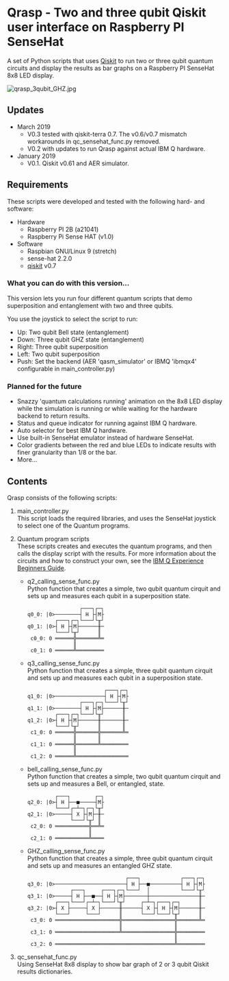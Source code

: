 # Qrasp - Two and three qubit Qiskit user interface on Raspberry PI SenseHat
A set of Python scripts that uses [Qiskit](https://qiskit.org) to run two or three qubit quantum circuits and display the results as bar graphs on a Raspberry PI SenseHat 8x8 LED display.

![qrasp_3qubit_GHZ.jpg](qrasp_3qubit_GHZ.jpg)

## Updates

- March 2019 
   - V0.3 tested with qiskit-terra 0.7. The v0.6/v0.7 mismatch workarounds in qc_sensehat_func.py removed. 
   - V0.2 with updates to run Qrasp against actual IBM Q hardware.  
- January 2019 
   - V0.1. Qiskit v0.61 and AER simulator.  

## Requirements  

These scripts were developed and tested with the following hard- and software:
- Hardware
   - Raspberry PI 2B (a21041)
   - Raspberry Pi Sense HAT (v1.0)
- Software
  - Raspbian GNU/Linux 9 (stretch)
  - sense-hat 2.2.0
  - [qiskit](https://qiskit.org/) v0.7  

### What you can do with this version...
This version lets you run four different quantum scripts that demo superposition and entanglement with two and three qubits.

You use the joystick to select the script to run:
- Up: Two qubit Bell state (entanglement)
- Down: Three qubit GHZ state (entanglement)
- Right: Three qubit superposition
- Left: Two qubit superposition
- Push: Set the backend (AER 'qasm_simulator' or IBMQ 'ibmqx4' configurable in main_controller.py)

### Planned for the future
- Snazzy 'quantum calculations running' animation on the 8x8 LED display while the simulation is running or while waiting for the hardware backend to return results.
- Status and queue indicator for running against IBM Q hardware.
- Auto selector for best IBM Q hardware.
- Use built-in SenseHat emulator instead of hardware SenseHat.
- Color gradients between the red and blue LEDs to indicate results with finer granularity than 1/8 or the bar.
- More...

## Contents
Qrasp consists of the following scripts:
1. main_controller.py  
This script loads the required libraries, and uses the SenseHat joystick to select one of the Quantum programs.

2. Quantum program scripts  
These scripts creates and executes the quantum programs, and then calls the display script with the results. For more information about the circuits and how to construct your own, see the [IBM Q Experience Beginners Guide](https://quantumexperience.ng.bluemix.net/qx/tutorial?sectionId=beginners-guide&page=introduction).
   - q2_calling_sense_func.py  
Python function that creates a simple, two qubit quantum cirquit and sets up and measures each qubit in a superposition state.
     ```
                      ┌───┐┌─┐
     q0_0: |0>────────┤ H ├┤M├
              ┌───┐┌─┐└───┘└╥┘
     q0_1: |0>┤ H ├┤M├──────╫─
              └───┘└╥┘      ║
      c0_0: 0 ══════╬═══════╩═
                    ║         
      c0_1: 0 ══════╩═════════
     ```
   - q3_calling_sense_func.py  
Python function that creates a simple, three qubit quantum cirquit and sets up and measures each qubit in a superposition state.
     ```
                              ┌───┐┌─┐
     q1_0: |0>────────────────┤ H ├┤M├
                      ┌───┐┌─┐└───┘└╥┘
     q1_1: |0>────────┤ H ├┤M├──────╫─
              ┌───┐┌─┐└───┘└╥┘      ║
     q1_2: |0>┤ H ├┤M├──────╫───────╫─
              └───┘└╥┘      ║       ║
      c1_0: 0 ══════╬═══════╬═══════╩═
                    ║       ║         
      c1_1: 0 ══════╬═══════╩═════════
                    ║                 
      c1_2: 0 ══════╩═════════════════
     ```
   - bell_calling_sense_func.py  
Python function that creates a simple, two qubit quantum cirquit and sets up and measures a Bell, or entangled, state.
     ```
              ┌───┐        ┌─┐
     q2_0: |0>┤ H ├──■─────┤M├
              └───┘┌─┴─┐┌─┐└╥┘
     q2_1: |0>─────┤ X ├┤M├─╫─
                   └───┘└╥┘ ║
      c2_0: 0 ═══════════╬══╩═
                         ║    
      c2_1: 0 ═══════════╩════
     ```
   - GHZ_calling_sense_func.py  
Python function that creates a simple, three qubit quantum cirquit and sets up and measures an entangled GHZ state.
     ```
                                     ┌───┐             ┌───┐┌─┐
     q3_0: |0>───────────────────────┤ H ├──■──────────┤ H ├┤M├
                   ┌───┐     ┌───┐┌─┐└───┘  │          └───┘└╥┘
     q3_1: |0>─────┤ H ├──■──┤ H ├┤M├───────┼────────────────╫─
              ┌───┐└───┘┌─┴─┐└───┘└╥┘     ┌─┴─┐┌───┐┌─┐      ║
     q3_2: |0>┤ X ├─────┤ X ├──────╫──────┤ X ├┤ H ├┤M├──────╫─
              └───┘     └───┘      ║      └───┘└───┘└╥┘      ║
      c3_0: 0 ═════════════════════╬═════════════════╬═══════╩═
                                   ║                 ║         
      c3_1: 0 ═════════════════════╩═════════════════╬═════════
                                                     ║         
      c3_2: 0 ═══════════════════════════════════════╩═════════
     ```
3. qc_sensehat_func.py  
Using SenseHat 8x8 display to show bar graph of 2 or 3 qubit Qiskit results dictionaries.


